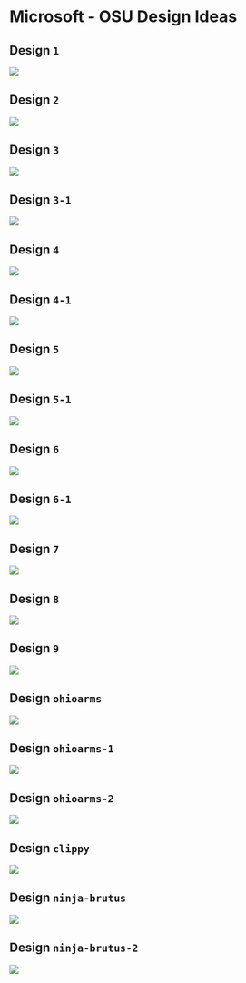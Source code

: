 # Microsoft - OSU Design Ideas


## Design `1`

![](./images/1.png)

## Design `2`

![](./images/2.png)

## Design `3`

![](./images/3.png)

## Design `3-1`

![](./images/3-1.png)

## Design `4`

![](./images/4.png)

## Design `4-1`

![](./images/4-1.png)

## Design `5`

![](./images/5.png)

## Design `5-1`

![](./images/5-1.png)

## Design `6`

![](./images/6.png)

## Design `6-1`

![](./images/6-1.png)

## Design `7`

![](./images/7.png)

## Design `8`

![](./images/8.png)

## Design `9`

![](./images/9.png)

## Design `ohioarms`

![](./images/ohioarms.png)

## Design `ohioarms-1`

![](./images/ohioarms-1.png)

## Design `ohioarms-2`

![](./images/ohioarms-2.png)

## Design `clippy`

![](./images/clippy.png)


## Design `ninja-brutus`

![](./images/ninja-brutus.png)

## Design `ninja-brutus-2`

![](./images/ninja-brutus-2.png)